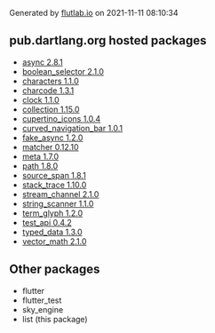 Generated by [flutlab.io](https://flutlab.io) on 2021-11-11 08:10:34


## pub.dartlang.org hosted packages

 - [async 2.8.1](https://pub.dartlang.org/packages/async/versions/2.8.1)
 - [boolean_selector 2.1.0](https://pub.dartlang.org/packages/boolean_selector/versions/2.1.0)
 - [characters 1.1.0](https://pub.dartlang.org/packages/characters/versions/1.1.0)
 - [charcode 1.3.1](https://pub.dartlang.org/packages/charcode/versions/1.3.1)
 - [clock 1.1.0](https://pub.dartlang.org/packages/clock/versions/1.1.0)
 - [collection 1.15.0](https://pub.dartlang.org/packages/collection/versions/1.15.0)
 - [cupertino_icons 1.0.4](https://pub.dartlang.org/packages/cupertino_icons/versions/1.0.4)
 - [curved_navigation_bar 1.0.1](https://pub.dartlang.org/packages/curved_navigation_bar/versions/1.0.1)
 - [fake_async 1.2.0](https://pub.dartlang.org/packages/fake_async/versions/1.2.0)
 - [matcher 0.12.10](https://pub.dartlang.org/packages/matcher/versions/0.12.10)
 - [meta 1.7.0](https://pub.dartlang.org/packages/meta/versions/1.7.0)
 - [path 1.8.0](https://pub.dartlang.org/packages/path/versions/1.8.0)
 - [source_span 1.8.1](https://pub.dartlang.org/packages/source_span/versions/1.8.1)
 - [stack_trace 1.10.0](https://pub.dartlang.org/packages/stack_trace/versions/1.10.0)
 - [stream_channel 2.1.0](https://pub.dartlang.org/packages/stream_channel/versions/2.1.0)
 - [string_scanner 1.1.0](https://pub.dartlang.org/packages/string_scanner/versions/1.1.0)
 - [term_glyph 1.2.0](https://pub.dartlang.org/packages/term_glyph/versions/1.2.0)
 - [test_api 0.4.2](https://pub.dartlang.org/packages/test_api/versions/0.4.2)
 - [typed_data 1.3.0](https://pub.dartlang.org/packages/typed_data/versions/1.3.0)
 - [vector_math 2.1.0](https://pub.dartlang.org/packages/vector_math/versions/2.1.0)

## Other packages

 - flutter
 - flutter_test
 - sky_engine
 - list (this package)


